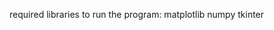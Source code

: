 

required libraries to run the program: matplotlib
                                       numpy
                                       tkinter
                                       

